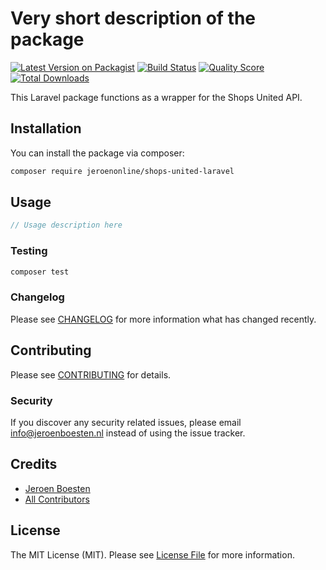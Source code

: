 # Very short description of the package

[![Latest Version on Packagist](https://img.shields.io/packagist/v/jeroenonline/shops-united-laravel.svg?style=flat-square)](https://packagist.org/packages/jeroenonline/shops-united-laravel)
[![Build Status](https://img.shields.io/travis/jeroenonline/shops-united-laravel/master.svg?style=flat-square)](https://travis-ci.org/jeroenonline/shops-united-laravel)
[![Quality Score](https://img.shields.io/scrutinizer/g/jeroenonline/shops-united-laravel.svg?style=flat-square)](https://scrutinizer-ci.com/g/jeroenonline/shops-united-laravel)
[![Total Downloads](https://img.shields.io/packagist/dt/jeroenonline/shops-united-laravel.svg?style=flat-square)](https://packagist.org/packages/jeroenonline/shops-united-laravel)

This Laravel package functions as a wrapper for the Shops United API.

## Installation

You can install the package via composer:

```bash
composer require jeroenonline/shops-united-laravel
```

## Usage

``` php
// Usage description here
```

### Testing

``` bash
composer test
```

### Changelog

Please see [CHANGELOG](CHANGELOG.md) for more information what has changed recently.

## Contributing

Please see [CONTRIBUTING](CONTRIBUTING.md) for details.

### Security

If you discover any security related issues, please email info@jeroenboesten.nl instead of using the issue tracker.

## Credits

- [Jeroen Boesten](https://github.com/jeroenonline)
- [All Contributors](../../contributors)

## License

The MIT License (MIT). Please see [License File](LICENSE.md) for more information.